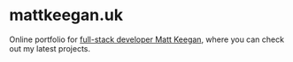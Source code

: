 # mattkeegan.uk

Online portfolio for [full-stack developer Matt Keegan](https://github.com/yobananaboy), where you can check out my latest projects.